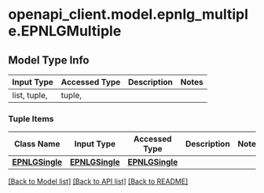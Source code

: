 # openapi_client.model.epnlg_multiple.EPNLGMultiple

## Model Type Info
Input Type | Accessed Type | Description | Notes
------------ | ------------- | ------------- | -------------
list, tuple,  | tuple,  |  | 

### Tuple Items
Class Name | Input Type | Accessed Type | Description | Notes
------------- | ------------- | ------------- | ------------- | -------------
[**EPNLGSingle**](EPNLGSingle.md) | [**EPNLGSingle**](EPNLGSingle.md) | [**EPNLGSingle**](EPNLGSingle.md) |  | 

[[Back to Model list]](../../README.md#documentation-for-models) [[Back to API list]](../../README.md#documentation-for-api-endpoints) [[Back to README]](../../README.md)

